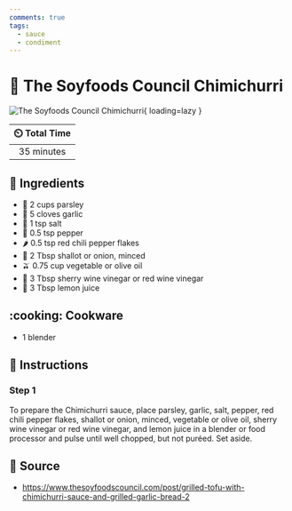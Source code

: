 ```yaml
---
comments: true
tags:
  - sauce
  - condiment
---
```

# :herb: The Soyfoods Council Chimichurri

![The Soyfoods Council Chimichurri](../assets/images/the-soyfoods-council-chimichurri.jpg){ loading=lazy }

| :timer_clock: Total Time |
|:-----------------------: |
| 35 minutes |

## :salt: Ingredients

- :herb: 2 cups parsley
- :garlic: 5 cloves garlic
- :salt: 1 tsp salt
- :salt: 0.5 tsp pepper
- :hot_pepper: 0.5 tsp red chili pepper flakes
- :onion: 2 Tbsp shallot or onion, minced
- :olive: 0.75 cup vegetable or olive oil
- :wine_glass: 3 Tbsp sherry wine vinegar or red wine vinegar
- :lemon: 3 Tbsp lemon juice

## :cooking: Cookware

- 1 blender

## :pencil: Instructions

### Step 1

To prepare the Chimichurri sauce, place parsley, garlic, salt, pepper, red chili pepper flakes, shallot or onion,
minced, vegetable or olive oil, sherry wine vinegar or red wine vinegar, and lemon juice in a blender or food processor
and pulse until well chopped, but not puréed. Set aside.

## :link: Source

- <https://www.thesoyfoodscouncil.com/post/grilled-tofu-with-chimichurri-sauce-and-grilled-garlic-bread-2>
